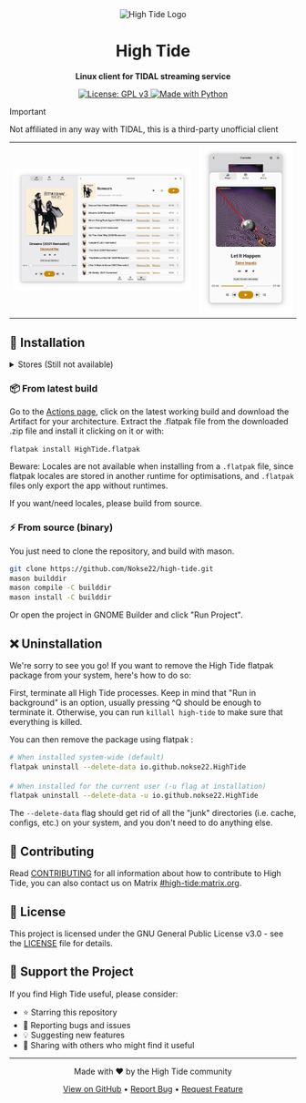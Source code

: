 <div align="center">
  <img height="128" src="data/icons/hicolor/scalable/apps/io.github.nokse22.HighTide.svg" alt="High Tide Logo"/>
  
  # High Tide
  
  <p align="center">
    <strong>Linux client for TIDAL streaming service</strong>
  </p>
  
  <p align="center">
    <a href="https://www.gnu.org/licenses/gpl-3.0">
      <img src="https://img.shields.io/badge/License-GPLv3-blue.svg" alt="License: GPL v3"/>
    </a>
    <a href="https://www.python.org/">
      <img src="https://img.shields.io/badge/Made%20with-Python-ff7b3f.svg" alt="Made with Python"/>
    </a>
  </p>
</div>

> [!IMPORTANT] 
> Not affiliated in any way with TIDAL, this is a third-party unofficial client

<table>
  <tr>
    <th><img src="data/resources/screenshot 1.png"/></th>
    <th><img src="data/resources/screenshot 2.png"/></th>
  </tr>
</table>

## 🚀 Installation
<details><summary>Stores (Still not available)</summary>
### 🛒 High Tide is available on

<a href='https://flathub.org/apps/io.github.nokse22.high-tide'><img height='80' alt='Download on Flathub' src='https://dl.flathub.org/assets/badges/flathub-badge-en.png'/></a>
</details>

### 📦 From latest build

Go to the [Actions page](https://github.com/Nokse22/high-tide/actions), click on the latest working build and download the Artifact for your architecture.
Extract the .flatpak file from the downloaded .zip file and install it clicking on it or with:

`flatpak install HighTide.flatpak`

Beware: Locales are not available when installing from a `.flatpak` file, since flatpak locales are stored in another runtime for optimisations, and `.flatpak` files only export the app without runtimes.

If you want/need locales, please build from source.

### ⚡ From source (binary)

You just need to clone the repository, and build with mason.

```sh
git clone https://github.com/Nokse22/high-tide.git
mason builddir
mason compile -C builddir
mason install -C builddir
```

Or open the project in GNOME Builder and click "Run Project".

## ❌ Uninstallation
We're sorry to see you go! If you want to remove the High Tide flatpak package from your system, here's how to do so:

First, terminate all High Tide processes. Keep in mind that "Run in background" is an option, usually pressing ^Q should be enough to terminate it. Otherwise, you can run `killall high-tide` to make sure that everything is killed.

You can then remove the package using flatpak :
```sh
# When installed system-wide (default)
flatpak uninstall --delete-data io.github.nokse22.HighTide

# When installed for the current user (-u flag at installation)
flatpak uninstall --delete-data -u io.github.nokse22.HighTide
```

The `--delete-data` flag should get rid of all the "junk" directories (i.e. cache, configs, etc.) on your system, and you don't need to do anything else.

## 🤝 Contributing

Read [CONTRIBUTING](CONTRIBUTING.md) for all information about how to contribute to High Tide, you can also contact us on Matrix [#high-tide:matrix.org](https://matrix.to/#/%23high-tide:matrix.org).

## 📄 License

This project is licensed under the GNU General Public License v3.0 - see the [LICENSE](COPYING) file for details.

## 🌟 Support the Project

If you find High Tide useful, please consider:

- ⭐ Starring this repository
- 🐛 Reporting bugs and issues
- 💡 Suggesting new features
- 🔄 Sharing with others who might find it useful

---

<div align="center">
  <p>Made with ❤️ by the High Tide community</p>
  <p>
    <a href="https://github.com/Nokse22/high-tide">View on GitHub</a> • 
    <a href="https://github.com/Nokse22/high-tide/issues">Report Bug</a> • 
    <a href="https://github.com/Nokse22/high-tide/issues">Request Feature</a>
  </p>
</div>

